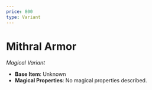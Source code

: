 ```yaml
---
price: 800
type: Variant
---
```

# Mithral Armor

*Magical Variant*

- **Base Item**: Unknown
- **Magical Properties**: No magical properties described.


